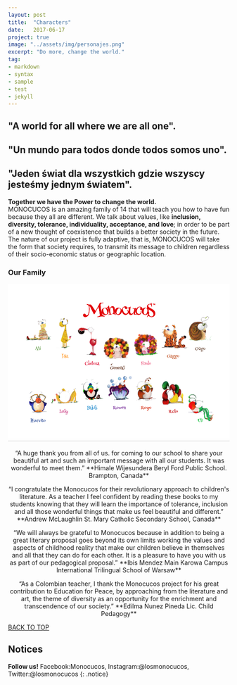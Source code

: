 ```yaml
---
layout: post
title:  "Characters"
date:   2017-06-17
project: true
image: "../assets/img/personajes.png"
excerpt: "Do more, change the world."
tag:
- markdown
- syntax
- sample
- test
- jekyll
---
```



## "A world for all where we are all one".

## "Un mundo para todos donde todos somos uno".
 
## "Jeden świat dla wszystkich gdzie wszyscy jesteśmy jednym światem".


**Together we have the Power to change the world.**  
MONOCUCOS is an amazing family of 14 that will teach you how to have fun because they all are different. We talk about values, like **inclusion, diversity, tolerance, individuality, acceptance, and love**; in order to be part of a new thought of coexistence that builds a better society in the future.
The nature of our project is fully adaptive, that is, MONOCUCOS will take the form that society requires, to transmit its message to children regardless of their socio-economic status or geographic location.

### Our Family

![Logo](../assets/img/14.png)








<p align="center">
“A huge thank you from all of us.
for coming to our school to share your beautiful art
and such an important message with all our students.
It was wonderful to meet them.”
**Himale Wijesundera
Beryl Ford Public School. Brampton, Canada**
</p>

<p align="center">
“I congratulate the Monocucos for their revolutionary approach
to children's literature. As a teacher I feel confident
by reading these books to my students knowing that they will learn
the importance of tolerance, inclusion and all
those wonderful things that make us feel beautiful and different.”
**Andrew McLaughlin
St. Mary Catholic Secondary School, Canada**
</p>

<p align="center">
“We will always be grateful to Monocucos because in addition to being a great
literary proposal goes beyond its own limits working the values and
aspects of childhood reality that make our children believe in themselves and
all that they can do for each other. It is a pleasure to have you with us
as part of our pedagogical proposal.”
**Ibis Mendez
Main Karowa Campus
International Trilingual School of Warsaw**
</p>

<p align="center">
“As a Colombian teacher, I thank the Monocucos project for
his great contribution to Education for Peace, by approaching from the
literature and art, the theme of diversity as an opportunity
for the enrichment and transcendence of our society.”
**Edilma Nunez Pineda
Lic. Child Pedagogy**
</p>

<div markdown="0"><a href="#" class="btn btn-success">BACK TO TOP</a></div>

## Notices

**Follow us!** Facebook:Monocucos, Instagram:@losmonocucos, Twitter:@losmonocucos
{: .notice}
